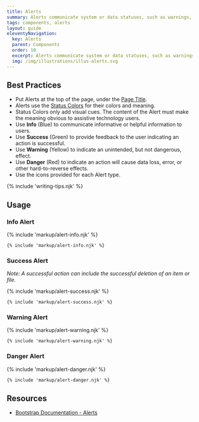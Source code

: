 ```yaml
---
title: Alerts
summary: Alerts communicate system or data statuses, such as warnings, to users.
tags: components, alerts
layout: guide
eleventyNavigation:
  key: Alerts
  parent: Components
  order: 10
  excerpt: Alerts communicate system or data statuses, such as warnings, to users.
  img: /img/illustrations/illus-alerts.svg
---
```


## Best Practices

- Put Alerts at the top of the page, under the [Page Title](/components/page-title/).
- Alerts use the [Status Colors](/foundation/status-colors/) for their colors and meaning.
- Status Colors only add visual cues. The content of the Alert must make the meaning obvious to assistive technology users.
- Use **Info** (Blue) to communicate informative or helpful information to users.
- Use **Success** (Green) to provide feedback to the user indicating an action is successful.
- Use **Warning** (Yellow) to indicate an unintended, but not dangerous, effect.
- Use **Danger** (Red) to indicate an action will cause data loss, error, or other hard-to-reverse effects.
- Use the icons provided for each Alert type.

{% include 'writing-tips.njk' %}

## Usage

### Info Alert

{% include 'markup/alert-info.njk' %}

```html
{% include 'markup/alert-info.njk' %}
```

### Success Alert

_Note: A successful action can include the successful deletion of an item or file._

{% include 'markup/alert-success.njk' %}

```html
{% include 'markup/alert-success.njk' %}
```

### Warning Alert

{% include 'markup/alert-warning.njk' %}

```html
{% include 'markup/alert-warning.njk' %}
```

### Danger Alert

{% include 'markup/alert-danger.njk' %}

```html
{% include 'markup/alert-danger.njk' %}
```

## Resources

- [Bootstrap Documentation - Alerts](https://getbootstrap.com/docs/5.3/components/alerts/)
